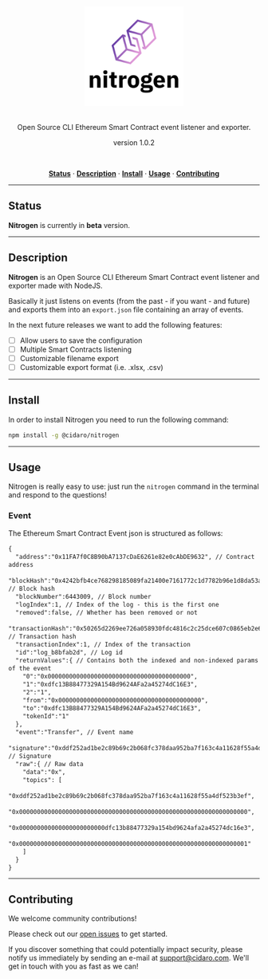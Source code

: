 <div align="center">
  <br/>
  <img src="./nitrogen.png" width="200" />
  <br/>
  <br/>
  <p>
    Open Source CLI Ethereum Smart Contract event listener and exporter. 
  </p>
  <p>
    version 1.0.2
  </p>
  <br/>
  <p>
    <a href="#status"><strong>Status</strong></a> ·
    <a href="#description"><strong>Description</strong></a> ·
    <a href="#install"><strong>Install</strong></a> ·
    <a href="#usage"><strong>Usage</strong></a> ·
    <a href="#contributing"><strong>Contributing</strong></a>
  </p>
</div>

---

## Status

**Nitrogen** is currently in **beta** version.

---

## Description

**Nitrogen** is an Open Source CLI Ethereum Smart Contract event listener and exporter made with NodeJS.

Basically it just listens on events (from the past - if you want - and future) and exports them into an `export.json` file containing an array of events.

In the next future releases we want to add the following features:
- [ ] Allow users to save the configuration 
- [ ] Multiple Smart Contracts listening
- [ ] Customizable filename export
- [ ] Customizable export format (i.e. .xlsx, .csv)

---

## Install

In order to install Nitrogen you need to run the following command:

```bash
npm install -g @cidaro/nitrogen
```

---

## Usage

Nitrogen is really easy to use: just run the `nitrogen` command in the terminal and respond to the questions!

### Event

The Ethereum Smart Contract Event json is structured as follows: 

```
{
  "address":"0x11FA7f0C8B90bA7137cDaE6261e82e0cAbDE9632", // Contract address
  "blockHash":"0x4242bfb4ce768298185089fa21400e7161772c1d7782b96e1d8da53a37462816", // Block hash
  "blockNumber":6443009, // Block number
  "logIndex":1, // Index of the log - this is the first one
  "removed":false, // Whether has been removed or not
  "transactionHash":"0x50265d2269ee726a058930fdc4816c2c25dce607c0865eb2e694a3d09f97c1db", // Transaction hash
  "transactionIndex":1, // Index of the transaction
  "id":"log_b8bfab2d", // Log id
  "returnValues":{ // Contains both the indexed and non-indexed params of the event
    "0":"0x0000000000000000000000000000000000000000",
    "1":"0xdfc13B88477329A154Bd9624AFa2a45274dC16E3",
    "2":"1",
    "from":"0x0000000000000000000000000000000000000000",
    "to":"0xdfc13B88477329A154Bd9624AFa2a45274dC16E3",
    "tokenId":"1"
  },
  "event":"Transfer", // Event name
  "signature":"0xddf252ad1be2c89b69c2b068fc378daa952ba7f163c4a11628f55a4df523b3ef", // Signature
  "raw":{ // Raw data
    "data":"0x",
    "topics": [
      "0xddf252ad1be2c89b69c2b068fc378daa952ba7f163c4a11628f55a4df523b3ef",
      "0x0000000000000000000000000000000000000000000000000000000000000000",
      "0x000000000000000000000000dfc13b88477329a154bd9624afa2a45274dc16e3",
      "0x0000000000000000000000000000000000000000000000000000000000000001"
    ]
  }
}
```

---

## Contributing

We welcome community contributions!

Please check out our <a href="https://github.com/CIDARO/nitrogen/issues">open issues</a> to get started.

If you discover something that could potentially impact security, please notify us immediately by sending an e-mail at <a href="mailto:support@cidaro.com">support@cidaro.com</a>. We'll get in touch with you as fast as we can!
